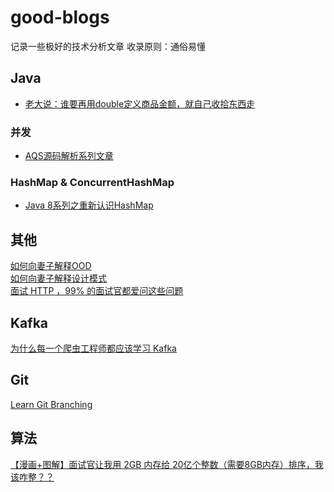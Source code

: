 # good-blogs
记录一些极好的技术分析文章 收录原则：通俗易懂<br>
## Java<br>
* [老大说：谁要再用double定义商品金额，就自己收拾东西走](https://blog.csdn.net/wangshuaiwsws95/article/details/105427315?depth_1-utm_source=distribute.pc_feed.none-task-blog-alirecmd-2&request_id=&utm_source=distribute.pc_feed.none-task-blog-alirecmd-2)<br>
### 并发<br>
* [AQS源码解析系列文章](https://segmentfault.com/a/1190000016058789)<br>
### HashMap & ConcurrentHashMap<br>
* [Java 8系列之重新认识HashMap](https://tech.meituan.com/2016/06/24/java-hashmap.html)<br>
## 其他<br>
[如何向妻子解释OOD](https://www.cnblogs.com/niyw/archive/2011/01/25/1940603.html)<br>
[如何向妻子解释设计模式](https://www.cnblogs.com/niyw/archive/2011/05/30/2062071.html)<br>
[面试 HTTP ，99% 的面试官都爱问这些问题](https://juejin.im/post/5e9cda81e51d4547092219fa)<br>

## Kafka<br>
[为什么每一个爬虫工程师都应该学习 Kafka](https://juejin.im/post/5df430d8f265da33eb6beabb)<br>

## Git<br>
[Learn Git Branching](https://learngitbranching.js.org/?demo=&locale=zh_CN)<br>

## 算法<br>
[【漫画+图解】面试官让我用 2GB 内存给 20亿个整数（需要8GB内存）排序，我该咋整？？](https://blog.csdn.net/m0_37907797/article/details/104769603)<br>
